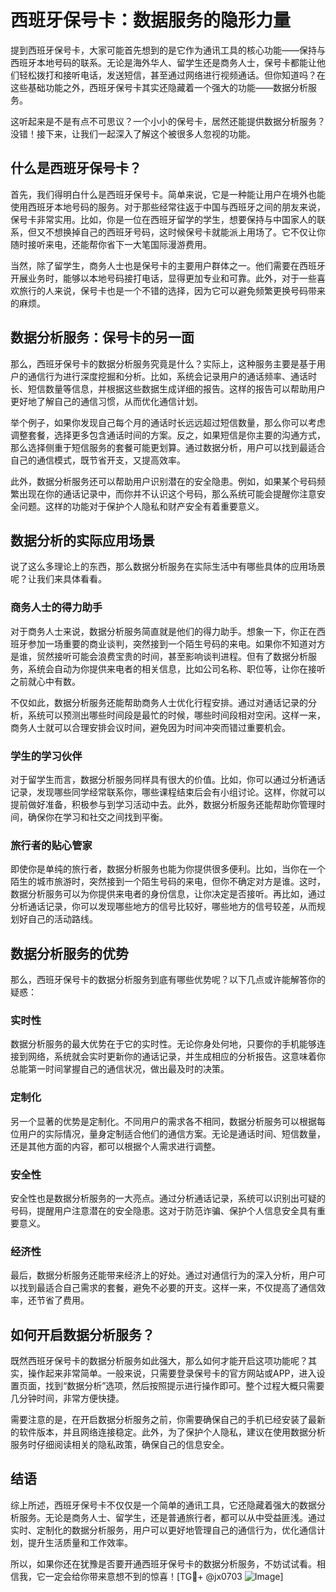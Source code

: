 # 西班牙保号卡：数据服务的隐形力量

提到西班牙保号卡，大家可能首先想到的是它作为通讯工具的核心功能——保持与西班牙本地号码的联系。无论是海外华人、留学生还是商务人士，保号卡都能让他们轻松拨打和接听电话，发送短信，甚至通过网络进行视频通话。但你知道吗？在这些基础功能之外，西班牙保号卡其实还隐藏着一个强大的功能——数据分析服务。

这听起来是不是有点不可思议？一个小小的保号卡，居然还能提供数据分析服务？没错！接下来，让我们一起深入了解这个被很多人忽视的功能。

## 什么是西班牙保号卡？

首先，我们得明白什么是西班牙保号卡。简单来说，它是一种能让用户在境外也能使用西班牙本地号码的服务。对于那些经常往返于中国与西班牙之间的朋友来说，保号卡非常实用。比如，你是一位在西班牙留学的学生，想要保持与中国家人的联系，但又不想换掉自己的西班牙号码，这时候保号卡就能派上用场了。它不仅让你随时接听来电，还能帮你省下一大笔国际漫游费用。

当然，除了留学生，商务人士也是保号卡的主要用户群体之一。他们需要在西班牙开展业务时，能够以本地号码接打电话，显得更加专业和可靠。此外，对于一些喜欢旅行的人来说，保号卡也是一个不错的选择，因为它可以避免频繁更换号码带来的麻烦。

## 数据分析服务：保号卡的另一面

那么，西班牙保号卡的数据分析服务究竟是什么？实际上，这种服务主要是基于用户的通信行为进行深度挖掘和分析。比如，系统会记录用户的通话频率、通话时长、短信数量等信息，并根据这些数据生成详细的报告。这样的报告可以帮助用户更好地了解自己的通信习惯，从而优化通信计划。

举个例子，如果你发现自己每个月的通话时长远远超过短信数量，那么你可以考虑调整套餐，选择更多包含通话时间的方案。反之，如果短信是你主要的沟通方式，那么选择侧重于短信服务的套餐可能更划算。通过数据分析，用户可以找到最适合自己的通信模式，既节省开支，又提高效率。

此外，数据分析服务还可以帮助用户识别潜在的安全隐患。例如，如果某个号码频繁出现在你的通话记录中，而你并不认识这个号码，那么系统可能会提醒你注意安全问题。这样的功能对于保护个人隐私和财产安全有着重要意义。

## 数据分析的实际应用场景

说了这么多理论上的东西，那么数据分析服务在实际生活中有哪些具体的应用场景呢？让我们来具体看看。

### 商务人士的得力助手

对于商务人士来说，数据分析服务简直就是他们的得力助手。想象一下，你正在西班牙参加一场重要的商业谈判，突然接到一个陌生号码的来电。如果你不知道对方是谁，贸然接听可能会浪费宝贵的时间，甚至影响谈判进程。但有了数据分析服务，系统会自动为你提供来电者的相关信息，比如公司名称、职位等，让你在接听之前就心中有数。

不仅如此，数据分析服务还能帮助商务人士优化行程安排。通过对通话记录的分析，系统可以预测出哪些时间段是最忙的时候，哪些时间段相对空闲。这样一来，商务人士就可以合理安排会议时间，避免因为时间冲突而错过重要机会。

### 学生的学习伙伴

对于留学生而言，数据分析服务同样具有很大的价值。比如，你可以通过分析通话记录，发现哪些同学经常联系你，哪些课程结束后会有小组讨论。这样，你就可以提前做好准备，积极参与到学习活动中去。此外，数据分析服务还能帮助你管理时间，确保你在学习和社交之间找到平衡。

### 旅行者的贴心管家

即使你是单纯的旅行者，数据分析服务也能为你提供很多便利。比如，当你在一个陌生的城市旅游时，突然接到一个陌生号码的来电，但你不确定对方是谁。这时，数据分析服务可以为你提供来电者的身份信息，让你决定是否接听。再比如，通过分析通话记录，你可以发现哪些地方的信号比较好，哪些地方的信号较差，从而规划好自己的活动路线。

## 数据分析服务的优势

那么，西班牙保号卡的数据分析服务到底有哪些优势呢？以下几点或许能解答你的疑惑：

### 实时性

数据分析服务的最大优势在于它的实时性。无论你身处何地，只要你的手机能够连接到网络，系统就会实时更新你的通话记录，并生成相应的分析报告。这意味着你总能第一时间掌握自己的通信状况，做出最及时的决策。

### 定制化

另一个显著的优势是定制化。不同用户的需求各不相同，数据分析服务可以根据每位用户的实际情况，量身定制适合他们的通信方案。无论是通话时间、短信数量，还是其他方面的内容，都可以根据个人需求进行调整。

### 安全性

安全性也是数据分析服务的一大亮点。通过分析通话记录，系统可以识别出可疑的号码，提醒用户注意潜在的安全隐患。这对于防范诈骗、保护个人信息安全具有重要意义。

### 经济性

最后，数据分析服务还能带来经济上的好处。通过对通信行为的深入分析，用户可以找到最适合自己需求的套餐，避免不必要的开支。这样一来，不仅提高了通信效率，还节省了费用。

## 如何开启数据分析服务？

既然西班牙保号卡的数据分析服务如此强大，那么如何才能开启这项功能呢？其实，操作起来非常简单。一般来说，只需要登录保号卡的官方网站或APP，进入设置页面，找到“数据分析”选项，然后按照提示进行操作即可。整个过程大概只需要几分钟时间，非常方便快捷。

需要注意的是，在开启数据分析服务之前，你需要确保自己的手机已经安装了最新的软件版本，并且网络连接稳定。此外，为了保护个人隐私，建议在使用数据分析服务时仔细阅读相关的隐私政策，确保自己的信息安全。

## 结语

综上所述，西班牙保号卡不仅仅是一个简单的通讯工具，它还隐藏着强大的数据分析服务。无论是商务人士、留学生，还是普通旅行者，都可以从中受益匪浅。通过实时、定制化的数据分析服务，用户可以更好地管理自己的通信行为，优化通信计划，提升生活质量和工作效率。

所以，如果你还在犹豫是否要开通西班牙保号卡的数据分析服务，不妨试试看。相信我，它一定会给你带来意想不到的惊喜！[TG💪+ @jx0703 ![Image](https://github.com/user-attachments/assets/dbca1d08-cadb-493c-b0ec-ad6f7a83f270)]